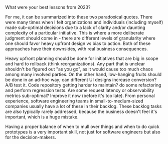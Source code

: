 What were your best lessons from 2023?

For me, it can be summarized into these two paradoxical quotes. There were many times when I felt organizations and individuals (including myself) made sub-optimal decisions due to a lack of clarity and/or daunting complexity of a particular initiative. This is where a more deliberate judgment should come in - there are different levels of granularity where one should favor heavy upfront design vs bias to action. Both of these approaches have their downsides, with real business consequences.

Heavy upfront planning should be done for initiatives that are big in scope and hard to rollback (think reorganizations). Any part that is unclear shouldn't be figured out "as you go", as it would cause too much chaos among many involved parties. On the other hand, low-hanging fruits should be done in an ad-hoc way; can different UI designs increase conversion? A/B test it. Code repository getting harder to maintain? do some refactoring and perform regression tests. Are some request latency or observability metrics sub-optimal? Improve it now (before it's too late). From personal experience, software engineering teams in small-to-medium-sized companies usually have a lot of these in their backlog. These backlog tasks are also typically rarely addressed, because the business doesn't feel it's important, which is a huge mistake.

Having a proper balance of when to mull over things and when to do quick prototypes is a very important skill, not just for software engineers but also for the decision-makers.